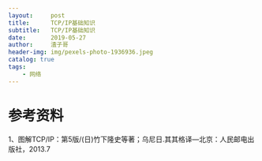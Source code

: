 ```yaml
---
layout:     post
title:      TCP/IP基础知识
subtitle:   TCP/IP基础知识
date:       2019-05-27
author:     渣子哥
header-img: img/pexels-photo-1936936.jpeg
catalog: true
tags:
    - 网络
---
```




# 参考资料

1、图解TCP/IP：第5版/(日)竹下隆史等著；乌尼日.其其格译—北京：人民邮电出版社，2013.7

